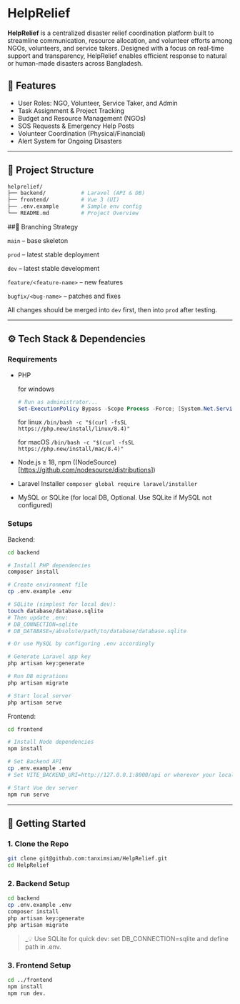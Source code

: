 # HelpRelief

**HelpRelief** is a centralized disaster relief coordination platform built to streamline communication, resource allocation, and volunteer efforts among NGOs, volunteers, and service takers. Designed with a focus on real-time support and transparency, HelpRelief enables efficient response to natural or human-made disasters across Bangladesh.


## 🌟 Features
- User Roles: NGO, Volunteer, Service Taker, and Admin
- Task Assignment & Project Tracking
- Budget and Resource Management (NGOs)
- SOS Requests & Emergency Help Posts
- Volunteer Coordination (Physical/Financial)
- Alert System for Ongoing Disasters

---

## 🧭 Project Structure

```bash
helprelief/
├── backend/           # Laravel (API & DB)
├── frontend/          # Vue 3 (UI)
├── .env.example       # Sample env config
└── README.md          # Project Overview
```

##🌱 Branching Strategy

`main` – base skeleton

`prod` – latest stable deployment

`dev` – latest stable development

`feature/<feature-name>` – new features

`bugfix/<bug-name>` – patches and fixes

All changes should be merged into `dev` first, then into `prod` after testing.

---

## ⚙️ Tech Stack & Dependencies

### Requirements
* PHP

  for windows
    ```powershell
    # Run as administrator...
    Set-ExecutionPolicy Bypass -Scope Process -Force; [System.Net.ServicePointManager]::SecurityProtocol = [System.Net.ServicePointManager]::SecurityProtocol -bor 3072; iex ((New-Object System.Net.WebClient).DownloadString('https://php.new/install/windows/8.4'))
    ```

  for linux `/bin/bash -c "$(curl -fsSL https://php.new/install/linux/8.4)"`

  for macOS `/bin/bash -c "$(curl -fsSL https://php.new/install/mac/8.4)"`
* Node.js ≥ 18, npm ((NodeSource)[https://github.com/nodesource/distributions])
* Laravel Installer `composer global require laravel/installer`
* MySQL or SQLite (for local DB, Optional. Use SQLite if MySQL not configured)

### Setups

Backend:
```bash
cd backend

# Install PHP dependencies
composer install

# Create environment file
cp .env.example .env

# SQLite (simplest for local dev):
touch database/database.sqlite
# Then update .env:
# DB_CONNECTION=sqlite
# DB_DATABASE=/absolute/path/to/database/database.sqlite

# Or use MySQL by configuring .env accordingly

# Generate Laravel app key
php artisan key:generate

# Run DB migrations
php artisan migrate

# Start local server
php artisan serve
```

Frontend:
```bash
cd frontend

# Install Node dependencies
npm install

# Set Backend API
cp .env.example .env
# Set VITE_BACKEND_URI=http://127.0.0.1:8000/api or wherever your local backend is hosted

# Start Vue dev server
npm run serve
```

---

## 🚀 Getting Started
### 1. Clone the Repo

```bash
git clone git@github.com:tanximsiam/HelpRelief.git
cd HelpRelief
```

### 2. Backend Setup

```bash
cd backend
cp .env.example .env
composer install
php artisan key:generate
php artisan migrate
```

> _💡 Use SQLite for quick dev: set DB_CONNECTION=sqlite and define path in .env.

### 3. Frontend Setup

```bash
cd ../frontend
npm install
npm run dev.
```

